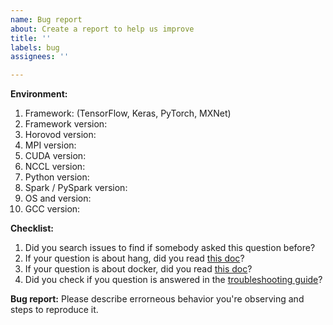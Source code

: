 ```yaml
---
name: Bug report
about: Create a report to help us improve
title: ''
labels: bug
assignees: ''

---
```


**Environment:**
1. Framework: (TensorFlow, Keras, PyTorch, MXNet)
2. Framework version:
3. Horovod version:
4. MPI version:
5. CUDA version:
6. NCCL version:
7. Python version:
8. Spark / PySpark version:
9. OS and version:
10. GCC version:

**Checklist:**
1. Did you search issues to find if somebody asked this question before?
2. If your question is about hang, did you read [this doc](https://github.com/horovod/horovod/blob/master/docs/running.rst)?
3. If your question is about docker, did you read [this doc](https://github.com/horovod/horovod/blob/master/docs/docker.rst)?
4. Did you check if you question is answered in the [troubleshooting guide](https://github.com/horovod/horovod/blob/master/docs/troubleshooting.rst)?

**Bug report:**
Please describe errorneous behavior you're observing and steps to reproduce it.

